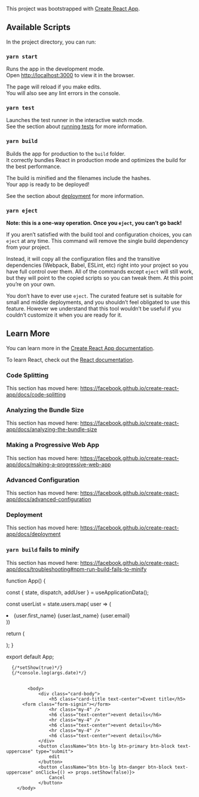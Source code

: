 This project was bootstrapped with [Create React App](https://github.com/facebook/create-react-app).

## Available Scripts

In the project directory, you can run:

### `yarn start`

Runs the app in the development mode.<br />
Open [http://localhost:3000](http://localhost:3000) to view it in the browser.

The page will reload if you make edits.<br />
You will also see any lint errors in the console.

### `yarn test`

Launches the test runner in the interactive watch mode.<br />
See the section about [running tests](https://facebook.github.io/create-react-app/docs/running-tests) for more information.

### `yarn build`

Builds the app for production to the `build` folder.<br />
It correctly bundles React in production mode and optimizes the build for the best performance.

The build is minified and the filenames include the hashes.<br />
Your app is ready to be deployed!

See the section about [deployment](https://facebook.github.io/create-react-app/docs/deployment) for more information.

### `yarn eject`

**Note: this is a one-way operation. Once you `eject`, you can’t go back!**

If you aren’t satisfied with the build tool and configuration choices, you can `eject` at any time. This command will remove the single build dependency from your project.

Instead, it will copy all the configuration files and the transitive dependencies (Webpack, Babel, ESLint, etc) right into your project so you have full control over them. All of the commands except `eject` will still work, but they will point to the copied scripts so you can tweak them. At this point you’re on your own.

You don’t have to ever use `eject`. The curated feature set is suitable for small and middle deployments, and you shouldn’t feel obligated to use this feature. However we understand that this tool wouldn’t be useful if you couldn’t customize it when you are ready for it.

## Learn More

You can learn more in the [Create React App documentation](https://facebook.github.io/create-react-app/docs/getting-started).

To learn React, check out the [React documentation](https://reactjs.org/).

### Code Splitting

This section has moved here: https://facebook.github.io/create-react-app/docs/code-splitting

### Analyzing the Bundle Size

This section has moved here: https://facebook.github.io/create-react-app/docs/analyzing-the-bundle-size

### Making a Progressive Web App

This section has moved here: https://facebook.github.io/create-react-app/docs/making-a-progressive-web-app

### Advanced Configuration

This section has moved here: https://facebook.github.io/create-react-app/docs/advanced-configuration

### Deployment

This section has moved here: https://facebook.github.io/create-react-app/docs/deployment

### `yarn build` fails to minify

This section has moved here: https://facebook.github.io/create-react-app/docs/troubleshooting#npm-run-build-fails-to-minify




function App() {

  const { state, dispatch, addUser } = useApplicationData();

  const userList = state.users.map( user => (
    <li key={user.id}>
      {user.first_name} {user.last_name} {user.email}
    </li>
  ))


  return (
    <Router>
    <Switch>
      <Route exact path="/">
        <LoginPage
        users={state.users} />
      </Route>
      <PrivateRoute path="/register" component={RegisterPage}/>
      <PrivateRoute path="/main">
      <div className="App">
      <Nav
       />
      <div className="main-container">
        <SideBar 
        categories={state.categories}
        />
        <div className="calendar-div">
          <Calendar />
        </div>
      </div>
    </div>
      </PrivateRoute>
      <Route path="/category">
        <Nav/>
      <NotesList
          notes={state.notes} />
      </Route>
      </Switch>
    </Router>
    
  );
}

export default App;

      {/*setShow(true)*/}
      {/*console.log(args.date)*/}


      		<body>
				<div class="card-body">
					<h5 class="card-title text-center">Event title</h5>
          <form class="form-signin"></form>
					<hr class="my-4" />
					<h6 class="text-center">event details</h6>
					<hr class="my-4" />
					<h6 class="text-center">event details</h6>
					<hr class="my-4" />
					<h6 class="text-center">event details</h6>
				</div>
				<button className="btn btn-lg btn-primary btn-block text-uppercase" type="submit">
					edit
				</button>
				<button className="btn btn-lg btn-danger btn-block text-uppercase" onClick={() => props.setShow(false)}>
					Cancel
				</button>
		</body>
